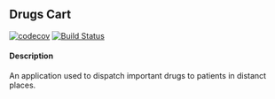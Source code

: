 ## Drugs Cart

[![codecov](https://codecov.io/gh/KicaRonaldOkello/Drugs-Cart/branch/develop/graph/badge.svg)](https://codecov.io/gh/KicaRonaldOkello/Drugs-Cart)
[![Build Status](https://travis-ci.com/KicaRonaldOkello/Drugs-Cart.svg?branch=develop)](https://travis-ci.com/KicaRonaldOkello/Drugs-Cart)

#### Description

An application used to dispatch important drugs to patients in distanct places.